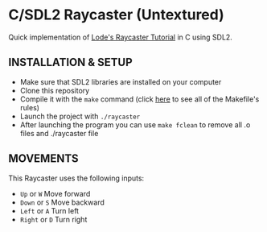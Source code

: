 # C/SDL2 Raycaster (Untextured)

Quick implementation of [Lode's Raycaster Tutorial](https://lodev.org/cgtutor/raycasting.html) in C using SDL2. 

## INSTALLATION & SETUP

- Make sure that SDL2 libraries are installed on your computer
- Clone this repository
- Compile it with the `make` command (click [here](https://github.com/matroyer/simple-makefile) to see all of the Makefile's rules)
- Launch the project with `./raycaster`
- After launching the program you can use `make fclean` to remove all .o files and ./raycaster file

## MOVEMENTS

This Raycaster uses the following inputs:

- `Up` or `W` Move forward
- `Down` or `S` Move backward
- `Left` or `A` Turn left
- `Right` or `D` Turn right
